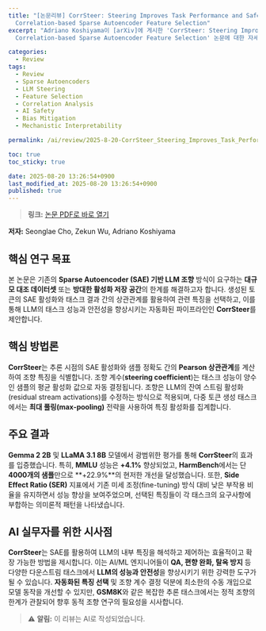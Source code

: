 ```yaml
---
title: "[논문리뷰] CorrSteer: Steering Improves Task Performance and Safety in LLMs through
  Correlation-based Sparse Autoencoder Feature Selection"
excerpt: "Adriano Koshiyama이 [arXiv]에 게시한 'CorrSteer: Steering Improves Task Performance and Safety in LLMs through
  Correlation-based Sparse Autoencoder Feature Selection' 논문에 대한 자세한 리뷰입니다."

categories:
  - Review
tags:
  - Review
  - Sparse Autoencoders
  - LLM Steering
  - Feature Selection
  - Correlation Analysis
  - AI Safety
  - Bias Mitigation
  - Mechanistic Interpretability

permalink: /ai/review/2025-8-20-CorrSteer_Steering_Improves_Task_Performance_and_Safety_in_LLMs_through_Correlation-based_Sparse_Autoencoder_Feature_Selection/

toc: true
toc_sticky: true

date: 2025-08-20 13:26:54+0900
last_modified_at: 2025-08-20 13:26:54+0900
published: true
---
```

> **링크:** [논문 PDF로 바로 열기](https://arxiv.org/abs/2508.12535)

**저자:** Seonglae Cho, Zekun Wu, Adriano Koshiyama



## 핵심 연구 목표
본 논문은 기존의 **Sparse Autoencoder (SAE) 기반 LLM 조향** 방식이 요구하는 **대규모 대조 데이터셋** 또는 **방대한 활성화 저장 공간**의 한계를 해결하고자 합니다. 생성된 토큰의 SAE 활성화와 태스크 결과 간의 상관관계를 활용하여 관련 특징을 선택하고, 이를 통해 LLM의 태스크 성능과 안전성을 향상시키는 자동화된 파이프라인인 **CorrSteer**를 제안합니다.

## 핵심 방법론
**CorrSteer**는 추론 시점의 SAE 활성화와 샘플 정확도 간의 **Pearson 상관관계**를 계산하여 조향 특징을 식별합니다. 조향 계수(**steering coefficient**)는 태스크 성능이 양수인 샘플의 평균 활성화 값으로 자동 결정됩니다. 조향은 LLM의 잔여 스트림 활성화(residual stream activations)를 수정하는 방식으로 적용되며, 다중 토큰 생성 태스크에서는 **최대 풀링(max-pooling)** 전략을 사용하여 특징 활성화를 집계합니다.

## 주요 결과
**Gemma 2 2B** 및 **LLaMA 3.1 8B** 모델에서 광범위한 평가를 통해 **CorrSteer**의 효과를 입증했습니다. 특히, **MMLU** 성능은 **+4.1%** 향상되었고, **HarmBench**에서는 단 **4000개의 샘플**만으로 **+22.9%**의 현저한 개선을 달성했습니다. 또한, **Side Effect Ratio (SER)** 지표에서 기존 미세 조정(fine-tuning) 방식 대비 낮은 부작용 비율을 유지하면서 성능 향상을 보여주었으며, 선택된 특징들이 각 태스크의 요구사항에 부합하는 의미론적 패턴을 나타냈습니다.

## AI 실무자를 위한 시사점
**CorrSteer**는 SAE를 활용하여 LLM의 내부 특징을 해석하고 제어하는 효율적이고 확장 가능한 방법을 제시합니다. 이는 AI/ML 엔지니어들이 **QA, 편향 완화, 탈옥 방지** 등 다양한 다운스트림 태스크에서 **LLM의 성능과 안전성**을 향상시키기 위한 강력한 도구가 될 수 있습니다. **자동화된 특징 선택** 및 조향 계수 결정 덕분에 최소한의 수동 개입으로 모델 동작을 개선할 수 있지만, **GSM8K**와 같은 복잡한 추론 태스크에서는 정적 조향의 한계가 관찰되어 향후 동적 조향 연구의 필요성을 시사합니다.

> ⚠️ **알림:** 이 리뷰는 AI로 작성되었습니다.